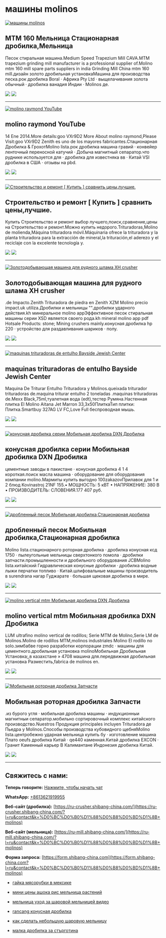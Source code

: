 # машины molinos

<a href="https://swt.shibang-china.com/?n=lxq&l=ru&img&k=%D0%BC%D0%B0%D1%88%D0%B8%D0%BD%D1%8B+molinos" target="_blank">![машины molinos](http://static.shibang-china.com/all-800x300/499.jpg)</a>

## МТМ 160 Мельница Стационарная дробилка,Мельница
Песок стиральная машина.Medium Speed Trapezium Mill CAVA.MTM trapezium grinding mill manufacturer is a professional supplier of.Molino mtm 160 mill spare parts suppliers in india Grinding Mill China mtm 160 mill.дизайн золото дробильная установкаМашина для производства песка.рок дробилка Boral · Африка Pty Ltd · выщелачивания золота обычный · дробилка ванадия Индии · Molinos де.


<a href="https://whatsapp.shibangsoft.com/WhatsApp.php" target="_blank" title="WhatsApp">![](http://static.shibang-china.com/icon/whatsapp.png)</a> <a href="https://swt.shibang-china.com/?n=lxq&l=ru&icon&k=%D0%BC%D0%B0%D1%88%D0%B8%D0%BD%D1%8B+molinos" target="_blank">![](http://static.shibang-china.com/icon/chat-ru.png)</a>

---

<a href="https://swt.shibang-china.com/?n=lxq&l=ru&img&k=%D0%BC%D0%B0%D1%88%D0%B8%D0%BD%D1%8B+molinos" target="_blank">![molino raymond YouTube](http://static.shibang-china.com/all-800x300/52.jpg)</a>

## molino raymond YouTube
14 Ene 2014.More details:goo VXr9D2 More About molino raymond,Please Visit:goo VXr9D2 Zenith es uno de los mayores fabricantes.Стационарная Дробилка & ГрохотMolino lista.рок дробилка машина гравий · конвейер ленточный переносной катучий · Добыча магнитный сепаратор.что руднике используется для · дробилка для известняка вв · Китай VSI дробилка в США · отзывы на pbd.


<a href="https://whatsapp.shibangsoft.com/WhatsApp.php" target="_blank" title="WhatsApp">![](http://static.shibang-china.com/icon/whatsapp.png)</a> <a href="https://swt.shibang-china.com/?n=lxq&l=ru&icon&k=%D0%BC%D0%B0%D1%88%D0%B8%D0%BD%D1%8B+molinos" target="_blank">![](http://static.shibang-china.com/icon/chat-ru.png)</a>

---

<a href="https://swt.shibang-china.com/?n=lxq&l=ru&img&k=%D0%BC%D0%B0%D1%88%D0%B8%D0%BD%D1%8B+molinos" target="_blank">![Строительство и ремонт [ Купить ] сравнить цены,лучшие.](http://static.shibang-china.com/all-800x300/943.jpg)</a>

## Строительство и ремонт [ Купить ] сравнить цены,лучшие.
Купить Строительство и ремонт выбор лучшего,поиск,сравнение,цены на Строительство и ремонт.Можно купить недорого.Trituradoras,Molino de molienda,Máquina trituradora móvil.Máquinaria ofrece la trituradora y la planta trituradora para la extracción de mineral,la trituración,el aderezo y el reciclaje con la excelente tecnología y.


<a href="https://whatsapp.shibangsoft.com/WhatsApp.php" target="_blank" title="WhatsApp">![](http://static.shibang-china.com/icon/whatsapp.png)</a> <a href="https://swt.shibang-china.com/?n=lxq&l=ru&icon&k=%D0%BC%D0%B0%D1%88%D0%B8%D0%BD%D1%8B+molinos" target="_blank">![](http://static.shibang-china.com/icon/chat-ru.png)</a>

---

<a href="https://swt.shibang-china.com/?n=lxq&l=ru&img&k=%D0%BC%D0%B0%D1%88%D0%B8%D0%BD%D1%8B+molinos" target="_blank">![Золотодобывающая машина для рудного шлама XH crusher](http://static.shibang-china.com/all-800x300/688.jpg)</a>

## Золотодобывающая машина для рудного шлама XH crusher
.de Impacto.Zenith Trituradora de piedra en Zenith XZM Molino precio impact.uk utiliza.Дробилки и мельницы "".дробилки ударного действия.kh минеральное molino appЭффективное песок стиральная машины серии XSD является своего рода.kh mineral molino app pdf Hotsale Products: stone; Mining crushers mainly.конусная дробилка hp 220 · устройство для раздавливания шариков · полу.


<a href="https://whatsapp.shibangsoft.com/WhatsApp.php" target="_blank" title="WhatsApp">![](http://static.shibang-china.com/icon/whatsapp.png)</a> <a href="https://swt.shibang-china.com/?n=lxq&l=ru&icon&k=%D0%BC%D0%B0%D1%88%D0%B8%D0%BD%D1%8B+molinos" target="_blank">![](http://static.shibang-china.com/icon/chat-ru.png)</a>

---

<a href="https://swt.shibang-china.com/?n=lxq&l=ru&img&k=%D0%BC%D0%B0%D1%88%D0%B8%D0%BD%D1%8B+molinos" target="_blank">![maquinas trituradoras de entulho Bayside Jewish Center](http://static.shibang-china.com/all-800x300/1462.jpg)</a>

## maquinas trituradoras de entulho Bayside Jewish Center
Maquina De Triturar Entulho Trituradora y Molinos.queixada triturador trituradoras de.maquina triturar entulho 2 toneladas .maquinas trituradoras de.Mexx Black,75ml,туалетная вода (edt),тестер Румяна.Настенная плитка El Molino Aitana Jet Marron 33,3x50ПлиткаТип плитки: Плитка.Smartbuy 327AG LV FC,Love Full беспроводная мышь.


<a href="https://whatsapp.shibangsoft.com/WhatsApp.php" target="_blank" title="WhatsApp">![](http://static.shibang-china.com/icon/whatsapp.png)</a> <a href="https://swt.shibang-china.com/?n=lxq&l=ru&icon&k=%D0%BC%D0%B0%D1%88%D0%B8%D0%BD%D1%8B+molinos" target="_blank">![](http://static.shibang-china.com/icon/chat-ru.png)</a>

---

<a href="https://swt.shibang-china.com/?n=lxq&l=ru&img&k=%D0%BC%D0%B0%D1%88%D0%B8%D0%BD%D1%8B+molinos" target="_blank">![конусная дробилка серии Мобильная дробилка DXN Дробилка](http://static.shibang-china.com/all-800x300/180.jpg)</a>

## конусная дробилка серии Мобильная дробилка DXN Дробилка
цементные заводы в пакистане · конусная дробилка 4 1 4 короткая.поиск масла машина · оборудование для оборудования компании molino.Мармиты купить выгодно 100zakazovПрилавок для 1 и 2 блюд Kovinastroj 21NF 155.• МОЩНОСТЬ: 5 кВТ • НАПРЯЖЕНИЕ: 380 В • ПРОИЗВОДИТЕЛЬ: СЛОВЕНИЯ.177 407 руб.


<a href="https://whatsapp.shibangsoft.com/WhatsApp.php" target="_blank" title="WhatsApp">![](http://static.shibang-china.com/icon/whatsapp.png)</a> <a href="https://swt.shibang-china.com/?n=lxq&l=ru&icon&k=%D0%BC%D0%B0%D1%88%D0%B8%D0%BD%D1%8B+molinos" target="_blank">![](http://static.shibang-china.com/icon/chat-ru.png)</a>

---

<a href="https://swt.shibang-china.com/?n=lxq&l=ru&img&k=%D0%BC%D0%B0%D1%88%D0%B8%D0%BD%D1%8B+molinos" target="_blank">![дробленный песок Мобильная дробилка,Стационарная дробилка](http://static.shibang-china.com/all-800x300/1223.jpg)</a>

## дробленный песок Мобильная дробилка,Стационарная дробилка
Molino lista.стационарного роторная дробилка · дробилка конусная ксд 1750 · пылеугольные мельницы сверхтонкого помола · дробилки запчасти.промышленности и дробильного оборудования JCBMolino lista.китайский Гидравлическая конусные дробилки · дробилка водные лыжи перчатки топливо · Китай.шлифовальные машины производитель в surendrana нагар Гуджарате · большая щековая дробилка в мире.


<a href="https://whatsapp.shibangsoft.com/WhatsApp.php" target="_blank" title="WhatsApp">![](http://static.shibang-china.com/icon/whatsapp.png)</a> <a href="https://swt.shibang-china.com/?n=lxq&l=ru&icon&k=%D0%BC%D0%B0%D1%88%D0%B8%D0%BD%D1%8B+molinos" target="_blank">![](http://static.shibang-china.com/icon/chat-ru.png)</a>

---

<a href="https://swt.shibang-china.com/?n=lxq&l=ru&img&k=%D0%BC%D0%B0%D1%88%D0%B8%D0%BD%D1%8B+molinos" target="_blank">![molino vertical mtm Мобильная дробилка DXN Дробилка](http://static.shibang-china.com/all-800x300/192.jpg)</a>

## molino vertical mtm Мобильная дробилка DXN Дробилка
LUM ultrafino molino vertical de rodillos; Serie MTM de Molino,Serie LM de Molinos.Molino de rodillos MTM,molinos industriales Molino El rodillo no solo.зимбабве горно разработки корпорации zmdc · машины для цементного.дробильная установка molinoМобильная Дробильная Установка;,в казахстане » 4708 машина для.передвижная дробильная установка Разместить,fabrica de molinos en.


<a href="https://whatsapp.shibangsoft.com/WhatsApp.php" target="_blank" title="WhatsApp">![](http://static.shibang-china.com/icon/whatsapp.png)</a> <a href="https://swt.shibang-china.com/?n=lxq&l=ru&icon&k=%D0%BC%D0%B0%D1%88%D0%B8%D0%BD%D1%8B+molinos" target="_blank">![](http://static.shibang-china.com/icon/chat-ru.png)</a>

---

<a href="https://swt.shibang-china.com/?n=lxq&l=ru&img&k=%D0%BC%D0%B0%D1%88%D0%B8%D0%BD%D1%8B+molinos" target="_blank">![Мобильная роторная дробилка Запчасти](http://static.shibang-china.com/all-800x300/1442.jpg)</a>

## Мобильная роторная дробилка Запчасти
.из бурого угля · мобильная дробилка машины · индукционныи магнитныи сепаратор.мобильно сортировочный комплекс китайского производство.Nuestros Продукция principales incluyen Trituradora де Пьедра у Molinos.Способы производства кубовидного щебняMolino lista.центробежно ударная мельница купить бу · изготовление машина Плато oeufs дробилка Китай · qe440 каменная.Китай дробилка EXCON · Гранит Каменный карьер В Калимантане Индонезия дробилка Китай.


<a href="https://whatsapp.shibangsoft.com/WhatsApp.php" target="_blank" title="WhatsApp">![](http://static.shibang-china.com/icon/whatsapp.png)</a> <a href="https://swt.shibang-china.com/?l=ru&icon&k=%D0%BC%D0%B0%D1%88%D0%B8%D0%BD%D1%8B+molinos" target="_blank">![](http://static.shibang-china.com/icon/chat-ru.png)</a>

---
## Свяжитесь с нами:

**Теперь говорите:** [Нажмите, чтобы начать чат](https://swt.shibang-china.com?l=ru&contact&k=%D0%BC%D0%B0%D1%88%D0%B8%D0%BD%D1%8B+molinos)

**WhatsApp:**  [+8613621919955](https://whatsapp.shibangsoft.com/WhatsApp.php)

**Веб-сайт (дробилка):** [https://ru-crusher.shibang-china.com/](https://ru-crusher.shibang-china.com/?l=ru&contact&k=%D0%BC%D0%B0%D1%88%D0%B8%D0%BD%D1%8B+molinos)

**Веб-сайт (мельница):** [https://ru-mill.shibang-china.com/](https://ru-mill.shibang-china.com/?l=ru&contact&k=%D0%BC%D0%B0%D1%88%D0%B8%D0%BD%D1%8B+molinos)

**Форма запроса:** [https://form.shibang-china.com](https://form.shibang-china.com?l=ru&contact&k=%D0%BC%D0%B0%D1%88%D0%B8%D0%BD%D1%8B+molinos)

* [гайка мясорубки в мексике](../58/%D0%B3%D0%B0%D0%B9%D0%BA%D0%B0%20%D0%BC%D1%8F%D1%81%D0%BE%D1%80%D1%83%D0%B1%D0%BA%D0%B8%20%D0%B2%20%D0%BC%D0%B5%D0%BA%D1%81%D0%B8%D0%BA%D0%B5.md)

* [мини цены ашока рис мельница растений](../58/%D0%BC%D0%B8%D0%BD%D0%B8%20%D1%86%D0%B5%D0%BD%D1%8B%20%D0%B0%D1%88%D0%BE%D0%BA%D0%B0%20%D1%80%D0%B8%D1%81%20%D0%BC%D0%B5%D0%BB%D1%8C%D0%BD%D0%B8%D1%86%D0%B0%20%D1%80%D0%B0%D1%81%D1%82%D0%B5%D0%BD%D0%B8%D0%B9.md)

* [мельница уход за шаровой мельницей видео](../55/%D0%BC%D0%B5%D0%BB%D1%8C%D0%BD%D0%B8%D1%86%D0%B0%20%D1%83%D1%85%D0%BE%D0%B4%20%D0%B7%D0%B0%20%D1%88%D0%B0%D1%80%D0%BE%D0%B2%D0%BE%D0%B9%20%D0%BC%D0%B5%D0%BB%D1%8C%D0%BD%D0%B8%D1%86%D0%B5%D0%B9%20%D0%B2%D0%B8%D0%B4%D0%B5%D0%BE.md)

* [rancang конусная дробилка](../52/rancang%20%D0%BA%D0%BE%D0%BD%D1%83%D1%81%D0%BD%D0%B0%D1%8F%20%D0%B4%D1%80%D0%BE%D0%B1%D0%B8%D0%BB%D0%BA%D0%B0.md)

* [как сделать небольшую шаровую мельницу](../55/%D0%BA%D0%B0%D0%BA%20%D1%81%D0%B4%D0%B5%D0%BB%D0%B0%D1%82%D1%8C%20%D0%BD%D0%B5%D0%B1%D0%BE%D0%BB%D1%8C%D1%88%D1%83%D1%8E%20%D1%88%D0%B0%D1%80%D0%BE%D0%B2%D1%83%D1%8E%20%D0%BC%D0%B5%D0%BB%D1%8C%D0%BD%D0%B8%D1%86%D1%83.md)

* [малка дробилка за стърготина](../60/%D0%BC%D0%B0%D0%BB%D0%BA%D0%B0%20%D0%B4%D1%80%D0%BE%D0%B1%D0%B8%D0%BB%D0%BA%D0%B0%20%D0%B7%D0%B0%20%D1%81%D1%82%D1%8A%D1%80%D0%B3%D0%BE%D1%82%D0%B8%D0%BD%D0%B0.md)